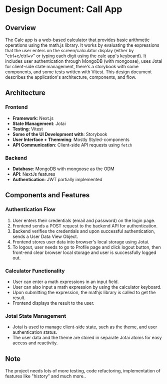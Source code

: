 # Design Document: Call App

## Overview

The Calc app is a web-based calculator that provides basic arithmetic operations using the math.js library. It works by evaluating the expressions that the user enters on the screen/calculator display (either by "ctrl+c/ctrl+v" or typing each digit using the calc app's keyboard).
It includes user authentication through MongoDB (with mongoose), uses Jotai for client-side state management, there's a storybook with some components, and some tests written with Vitest. This design document describes the application's architecture, components, and flow.

## Architecture

### Frontend

-   **Framework**: Next.js
-   **State Management**: Jotai
-   **Testing**: Vitest
-   **Some of the UI Development with**: Storybook
-   **User Interface + Themming**: Mostly Styled-components
-   **API Communication**: Client-side API requests using `fetch`

### Backend

-   **Database**: MongoDB with mongoose as the ODM
-   **API**: NextJs features
-   **Authentication**: JWT partially implemented

## Components and Features

### Authentication Flow

1. User enters their credentials (email and password) on the login page.
2. Frontend sends a POST request to the backend API for authentication.
3. Backend verifies the credentials and upon successful authentication, sends a User Data View Object.
4. Frontend stores user data into browser's local storage using Jotai.
5. To logout, user needs to go to Profile page and click logout button, then front-end clear browser local storage and user is successfully logged out.

### Calculator Functionality

-   User can enter a math expressions in an input field.
-   User can also input a math expression by using the calculator keyboard.
-   Upon submitting the expression, the mathjs library is called to get the result.
-   Frontend displays the result to the user.

### Jotai State Management

-   Jotai is used to manage client-side state, such as the theme, and user authentication status.
-   The user data and the theme are stored in separate Jotai atoms for easy access and reactivity.

## Note

The project needs lots of more testing, code refactoring, implementation of features like "history" and much more..
